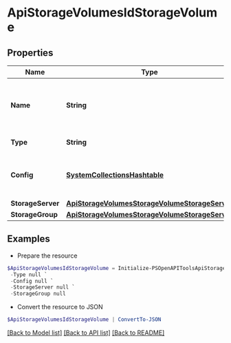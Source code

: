 # ApiStorageVolumesIdStorageVolume
## Properties

Name | Type | Description | Notes
------------ | ------------- | ------------- | -------------
**Name** | **String** | A unique name scoped to your account for the storage volume | [optional] 
**Type** | **String** | Storage Type Code or ID | [optional] 
**Config** | [**SystemCollectionsHashtable**](.md) | Configuration object with parameters that vary by &#x60;type&#x60;. | [optional] 
**StorageServer** | [**ApiStorageVolumesStorageVolumeStorageServer**](ApiStorageVolumesStorageVolumeStorageServer.md) |  | [optional] 
**StorageGroup** | [**ApiStorageVolumesStorageVolumeStorageServer**](ApiStorageVolumesStorageVolumeStorageServer.md) |  | [optional] 

## Examples

- Prepare the resource
```powershell
$ApiStorageVolumesIdStorageVolume = Initialize-PSOpenAPIToolsApiStorageVolumesIdStorageVolume  -Name null `
 -Type null `
 -Config null `
 -StorageServer null `
 -StorageGroup null
```

- Convert the resource to JSON
```powershell
$ApiStorageVolumesIdStorageVolume | ConvertTo-JSON
```

[[Back to Model list]](../README.md#documentation-for-models) [[Back to API list]](../README.md#documentation-for-api-endpoints) [[Back to README]](../README.md)

